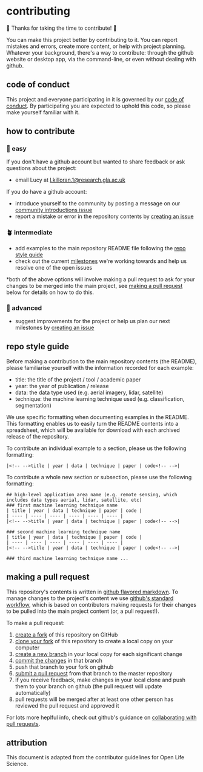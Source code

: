 # contributing
:tada: Thanks for taking the time to contribute! :tada:

You can make this project better by contributing to it. You can report mistakes and errors, create more content, or help with project planning. Whatever your background, there's a way to contribute: through the github website or desktop app, via the command-line, or even without
dealing with github.

## code of conduct
This project and everyone participating in it is governed by our [code of conduct](CODE_OF_CONDUCT.md). By participating you are expected to uphold this code, so please make yourself familiar with it.

## how to contribute

### 🌱 easy
If you don't have a github account but wanted to share feedback or ask questions about the project:
* email Lucy at l.killoran.1@research.gla.ac.uk

If you do have a github account:
* introduce yourself to the community by posting a message on our [community introductions issue](https://github.com/lakillo/archaeology-machine-learning/issues/7)
* report a mistake or error in the repository contents by [creating an issue](https://github.com/lakillo/archaeology-machine-learning/issues/new)

### 🪴 intermediate
* add examples to the main repository README file following the [repo style guide](https://github.com/lakillo/archaeology-machine-learning/blob/main/CONTRIBUTING.md#repo-style-guide)
* check out the current [milestones](https://github.com/lakillo/archaeology-machine-learning/milestones) we're working towards and help us resolve one of the open issues

*both of the above options will involve making a pull request to ask for your changes to be merged into the main project, see [making a pull request](https://github.com/lakillo/archaeology-machine-learning/blob/main/CONTRIBUTING.md#making-a-pull-request) below for details on how to do this.

### 🌴 advanced
* suggest improvements for the project or help us plan our next milestones by [creating an issue](https://github.com/lakillo/archaeology-machine-learning/issues/new)

## repo style guide
Before making a contribution to the main repository contents (the README), please familiarise yourself with the information recorded for each example:
* title: the title of the project / tool / academic paper
* year: the year of publication / release
* data: the data type used (e.g. aerial imagery, lidar, satellite)
* technique: the machine learning technique used (e.g. classification, segmentation)

We use specific formatting when documenting examples in the README. This formatting enables us to easily turn the README contents into a spreadsheet, which will be available for download with each archived release of the repository.

To contribute an individual example to a section, please us the following formatting:

```
|<!-- -->title | year | data | technique | paper | code<!-- -->|
```

To contribute a whole new section or subsection, please use the following formatting:

```
## high-level application area name (e.g. remote sensing, which includes data types aerial, lidar, satellite, etc)
### first machine learning technique name
| title | year | data | technique | paper | code |
| ---- | ---- | ---- | ---- | ---- | ---- |
|<!-- -->title | year | data | technique | paper | code<!-- -->|

### second machine learning technique name
| title | year | data | technique | paper | code |
| ---- | ---- | ---- | ---- | ---- | ---- |
|<!-- -->title | year | data | technique | paper | code<!-- -->|

### third machine learning technique name ...
```

## making a pull request
This repository's contents is written in [github flavored markdown](https://guides.github.com/features/mastering-markdown/). To manage changes to the project's content we use [github's standard workflow](https://guides.github.com/introduction/flow/), which is based on contributors making requests for their changes to be pulled into the main project content (or, a pull request!).

To make a pull request:
1. [create a fork](https://docs.github.com/en/get-started/quickstart/fork-a-repo) of this
   repository on GitHub
2. [clone your fork](https://docs.github.com/en/get-started/quickstart/fork-a-repo#cloning-your-forked-repository) of this repository to create a local copy on your computer
3. [create a new branch](https://docs.github.com/en/pull-requests/collaborating-with-pull-requests/proposing-changes-to-your-work-with-pull-requests/creating-and-deleting-branches-within-your-repository) in your local copy for each significant change
4. [commit the changes](https://docs.github.com/en/pull-requests/committing-changes-to-your-project/creating-and-editing-commits/about-commits) in that branch
5. push that branch to your fork on github
6. [submit a pull request](https://docs.github.com/en/pull-requests/collaborating-with-pull-requests/proposing-changes-to-your-work-with-pull-requests/about-pull-requests) from that branch to the master repository
7. if you receive feedback, make changes in your local clone and push them to your branch on github (the pull request will update automatically)
8. pull requests will be merged  after at least one other person has reviewed the pull request and approved it

For lots more heplful info, check out github's guidance on [collaborating with pull requests](https://docs.github.com/en/pull-requests/collaborating-with-pull-requests).

## attribution
This document is adapted from the contributor guidelines for Open Life Science.

